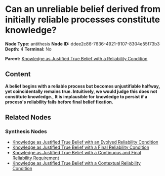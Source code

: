 # Can an unreliable belief derived from initially reliable processes constitute knowledge?

**Node Type:** antithesis
**Node ID:** ddee2c86-7636-4921-9107-8304e55f73b3
**Depth:** 4
**Terminal:** No

**Parent:** [Knowledge as Justified True Belief with a Reliability Condition](knowledge-as-justified-true-belief-with-a-reliability-condition-synthesis-26ca342e-d43f-4ca1-8fe6-62e73fdd79d2.md)

## Content

**A belief begins with a reliable process but becomes unjustifiable halfway, yet coincidentally remains true. Intuitively, we would judge this does not constitute knowledge.**, **It is implausible for knowledge to persist if a process's reliability fails before final belief fixation.**

## Related Nodes

### Synthesis Nodes

- [Knowledge as Justified True Belief with an Evolved Reliability Condition](knowledge-as-justified-true-belief-with-an-evolved-reliability-condition-synthesis-1bf6ba11-14b1-4861-8a9a-470f5c1e8e7a.md)
- [Knowledge as Justified True Belief with a Final Reliability Condition](knowledge-as-justified-true-belief-with-a-final-reliability-condition-synthesis-638d24c9-07e5-4380-98c0-ad71460da6f2.md)
- [Knowledge as Justified True Belief with a Continuous and Final Reliability Requirement](knowledge-as-justified-true-belief-with-a-continuous-and-final-reliability-requirement-synthesis-05381f14-f1bb-4d2a-ade3-85021d39f8b0.md)
- [Knowledge as Justified True Belief with a Contextual Reliability Condition](knowledge-as-justified-true-belief-with-a-contextual-reliability-condition-synthesis-2cb6c74d-db00-4c6c-a94c-8d30a470d879.md)
